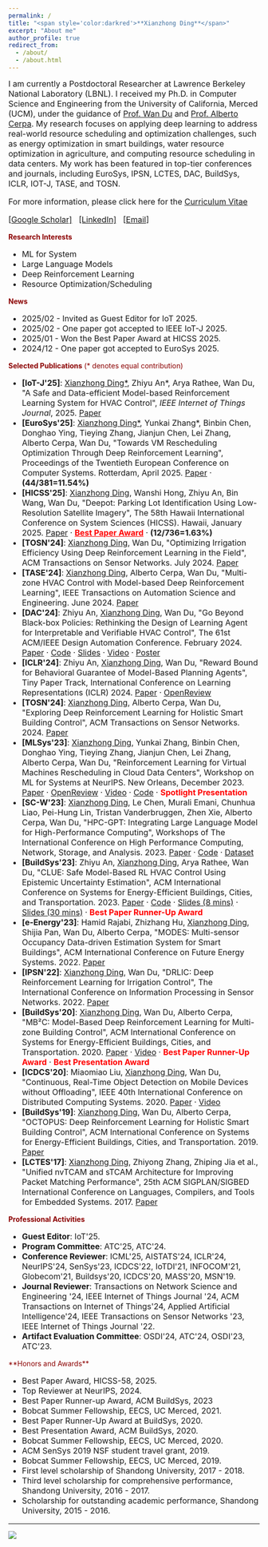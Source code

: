 ```yaml
---
permalink: /
title: "<span style='color:darkred'>**Xianzhong Ding**</span>"
excerpt: "About me"
author_profile: true
redirect_from: 
  - /about/
  - /about.html
---
```

<span style='font-size:16px;'>I am currently a Postdoctoral Researcher at Lawrence Berkeley National Laboratory (LBNL). I received my Ph.D. in Computer Science and Engineering from the University of California, Merced (UCM), under the guidance of [Prof. Wan Du](https://sites.ucmerced.edu/wdu) and [Prof. Alberto Cerpa](http://www.andes.ucmerced.edu/~acerpa/). My research focuses on applying deep learning to address real-world resource scheduling and optimization challenges, such as energy optimization in smart buildings, water resource optimization in agriculture, and computing resource scheduling in data centers. My work has been featured in top-tier conferences and journals, including EuroSys, IPSN, LCTES, DAC, BuildSys, ICLR, IOT-J, TASE, and TOSN.</span>

<p style='font-size:16px;'>For more information, please click here for the <a href="http://dingxianzhong.github.io/files/Resume_Xianzhong.pdf">Curriculum Vitae</a></p>
<p style="font-size:16px;">
  <a href="https://scholar.google.com/citations?user=your-id" target="_blank">[Google Scholar]</a> &nbsp; 
  <a href="https://www.linkedin.com/in/ding-xianzhong-0b5aa9126/" target="_blank">[LinkedIn]</a> &nbsp; 
  <a href="mailto:dingxianzhong@lbl.gov">[Email]</a>
</p>

<span style='color:darkred'>**Research Interests**</span>
<ul style="font-size:16px;">
  <li>ML for System</li>
  <li>Large Language Models</li>
  <li>Deep Reinforcement Learning</li>
  <li>Resource Optimization/Scheduling</li>
</ul>

<span style='color:darkred'>**News**</span>
<ul style="font-size:16px;">
  <li>2025/02 - Invited as Guest Editor for IoT 2025.</li>
  <li>2025/02 - One paper got accepted to IEEE IoT-J 2025.</li>
  <li>2025/01 - Won the Best Paper Award at HICSS 2025.</li>
  <li>2024/12 - One paper got accepted to EuroSys 2025.</li>
</ul>


<span style='color:darkred'>**Selected Publications** (* denotes equal contribution)</span>
<ul style="font-size:16px;">
<li>
    <strong>[IoT-J'25]</strong>: <u>Xianzhong Ding*</u>, Zhiyu An*, Arya Rathee, Wan Du, "A Safe and Data-efficient Model-based Reinforcement Learning System for HVAC Control", <em>IEEE Internet of Things Journal</em>, 2025.  
    <a href="https://ieeexplore.ieee.org/document/10878986">Paper</a>
</li>

  <li>
    <strong>[EuroSys'25]</strong>: <u>Xianzhong Ding*</u>, Yunkai Zhang*, Binbin Chen, Donghao Ying, Tieying Zhang, Jianjun Chen, Lei Zhang, Alberto Cerpa, Wan Du, "Towards VM Rescheduling Optimization Through Deep Reinforcement Learning", Proceedings of the Twentieth European Conference on Computer Systems. Rotterdam, April 2025. <a href="https://drive.google.com/file/d/1q-tu5J82k1MhihFungUI1HSw4MhMIh7Z/view?usp=drive_link">Paper</a> · <strong>(44/381=11.54%)</strong>
  </li>

  <li>
      <strong>[HICSS'25]</strong>: <u>Xianzhong Ding</u>, Wanshi Hong, Zhiyu An, Bin Wang, Wan Du, "Deepot: Parking Lot Identification Using Low-Resolution Satellite Imagery", The 58th Hawaii International Conference on System Sciences (HICSS). Hawaii, January 2025. 
      <a href="https://scholarspace.manoa.hawaii.edu/bitstreams/cfd855e4-3496-4594-a603-04a38effba7c/download">Paper</a> · 
      <a href="https://hicss.hawaii.edu/best-papers/" style="color:red;"><strong>Best Paper Award</strong></a> · <strong>(12/736=1.63%)</strong>
  </li>

  <li>
    <strong>[TOSN'24]</strong>: <u>Xianzhong Ding</u>, Wan Du, "Optimizing Irrigation Efficiency Using Deep Reinforcement Learning in the Field", ACM Transactions on Sensor Networks. July 2024. 
    <a href="https://dl.acm.org/doi/full/10.1145/3662182">Paper</a>
  </li>
  <li>
    <strong>[TASE'24]</strong>: <u>Xianzhong Ding</u>, Alberto Cerpa, Wan Du, "Multi-zone HVAC Control with Model-based Deep Reinforcement Learning", IEEE Transactions on Automation Science and Engineering. June 2024. 
    <a href="https://ieeexplore.ieee.org/abstract/document/10557792">Paper</a>
  </li>
  <li>
    <strong>[DAC'24]</strong>: Zhiyu An, <u>Xianzhong Ding</u>, Wan Du, "Go Beyond Black-box Policies: Rethinking the Design of Learning Agent for Interpretable and Verifiable HVAC Control", The 61st ACM/IEEE Design Automation Conference. February 2024. 
    <a href="https://dl.acm.org/doi/10.1145/3649329.3656234">Paper</a> · 
    <a href="https://github.com/ryeii/Veri_HVAC">Code</a> · 
    <a href="https://ryeii.github.io/assets/DAC_2024_Zhiyu_An_Go_Beyond.pptx.pdf">Slides</a> · 
    <a href="https://www.youtube.com/watch?v=DRORyPoWe5M">Video</a> · 
    <a href="https://ryeii.github.io/assets/DAC%202024%20Go%20Beyond%20Poster.pdf">Poster</a>
  </li>
  <li>
    <strong>[ICLR'24]</strong>: Zhiyu An, <u>Xianzhong Ding</u>, Wan Du, "Reward Bound for Behavioral Guarantee of Model-Based Planning Agents", Tiny Paper Track, International Conference on Learning Representations (ICLR) 2024. 
    <a href="https://arxiv.org/abs/2402.13419">Paper</a> · <a href="https://openreview.net/forum?id=n3ip7H2ioh">OpenReview</a>
  </li>
  <li>
    <strong>[TOSN'24]</strong>: <u>Xianzhong Ding</u>, Alberto Cerpa, Wan Du, "Exploring Deep Reinforcement Learning for Holistic Smart Building Control", ACM Transactions on Sensor Networks. 2024. 
    <a href="https://dl.acm.org/doi/10.1145/3656043">Paper</a>
  </li>
  <li>
    <strong>[MLSys'23]</strong>: <u>Xianzhong Ding</u>, Yunkai Zhang, Binbin Chen, Donghao Ying, Tieying Zhang, Jianjun Chen, Lei Zhang, Alberto Cerpa, Wan Du, "Reinforcement Learning for Virtual Machines Rescheduling in Cloud Data Centers", Workshop on ML for Systems at NeurIPS. New Orleans, December 2023. 
    <a href="https://mlforsystems.org/assets/papers/neurips2023/paper37.pdf">Paper</a> · 
    <a href="https://openreview.net/forum?id=TMvtla5bOP">OpenReview</a> · 
    <a href="https://neurips.cc/virtual/2023/84261">Video</a> · 
    <a href="https://github.com/bytedance/DRL-based-VM-Rescheduling">Code</a> · <span style="color:red;"><strong>Spotlight Presentation</strong></span>
  </li>
  <li>
    <strong>[SC-W'23]</strong>: <u>Xianzhong Ding</u>, Le Chen, Murali Emani, Chunhua Liao, Pei-Hung Lin, Tristan Vanderbruggen, Zhen Xie, Alberto Cerpa, Wan Du, "HPC-GPT: Integrating Large Language Model for High-Performance Computing", Workshops of The International Conference on High Performance Computing, Network, Storage, and Analysis. 2023. 
    <a href="https://dl.acm.org/doi/abs/10.1145/3624062.3624172">Paper</a> · 
    <a href="https://github.com/dingxianzhong/HPC-GPT">Code</a> · 
    <a href="https://huggingface.co/datasets/HPC-GPT/HPC">Dataset</a>
  </li>
  <li>
    <strong>[BuildSys'23]</strong>: Zhiyu An, <u>Xianzhong Ding</u>, Arya Rathee, Wan Du, "CLUE: Safe Model-Based RL HVAC Control Using Epistemic Uncertainty Estimation", ACM International Conference on Systems for Energy-Efficient Buildings, Cities, and Transportation. 2023. 
    <a href="https://dl.acm.org/doi/10.1145/3600100.3623742">Paper</a> · 
    <a href="https://github.com/ryeii/CLUE">Code</a> · 
    <a href="https://ryeii.github.io/assets/clue_shorter_slides.pdf">Slides (8 mins)</a> · 
    <a href="https://ryeii.github.io/assets/clue_slides.pdf">Slides (30 mins)</a> · <span style="color:red;"><strong>Best Paper Runner-Up Award</strong></span>
  </li>
  <li>
    <strong>[e-Energy'23]</strong>: Hamid Rajabi, Zhizhang Hu, <u>Xianzhong Ding</u>, Shijia Pan, Wan Du, Alberto Cerpa, "MODES: Multi-sensor Occupancy Data-driven Estimation System for Smart Buildings", ACM International Conference on Future Energy Systems. 2022. 
    <a href="https://dl.acm.org/doi/abs/10.1145/3538637.3538852">Paper</a>
  </li>
  <li>
    <strong>[IPSN'22]</strong>: <u>Xianzhong Ding</u>, Wan Du, "DRLIC: Deep Reinforcement Learning for Irrigation Control", The International Conference on Information Processing in Sensor Networks. 2022. 
    <a href="https://ieeexplore.ieee.org/document/9826018">Paper</a>
  </li>
  <li>
    <strong>[BuildSys'20]</strong>: <u>Xianzhong Ding</u>, Wan Du, Alberto Cerpa, "MB²C: Model-Based Deep Reinforcement Learning for Multi-zone Building Control", ACM International Conference on Systems for Energy-Efficient Buildings, Cities, and Transportation. 2020.  
    <a href="https://dl.acm.org/doi/abs/10.1145/3408308.3427986">Paper</a> · 
    <a href="https://www.youtube.com/watch?v=86UcsgKXFek&list=PL6jLuiS6wP5Z1xNoxqL4iSPJ3BNLhyDwt&index=3">Video</a> · <span style="color:red;"><strong>Best Paper Runner-Up Award</strong></span> · <span style="color:red;"><strong>Best Presentation Award</strong></span>
  </li>
  <li>
    <strong>[ICDCS'20]</strong>: Miaomiao Liu, <u>Xianzhong Ding</u>, Wan Du, "Continuous, Real-Time Object Detection on Mobile Devices without Offloading", IEEE 40th International Conference on Distributed Computing Systems. 2020.  
    <a href="https://ieeexplore.ieee.org/document/9355581">Paper</a> · 
    <a href="https://www.youtube.com/watch?v=7_kCXFLwUg4">Video</a>
  </li>
  <li>
    <strong>[BuildSys'19]</strong>: <u>Xianzhong Ding</u>, Wan Du, Alberto Cerpa, "OCTOPUS: Deep Reinforcement Learning for Holistic Smart Building Control", ACM International Conference on Systems for Energy-Efficient Buildings, Cities, and Transportation. 2019. 
    <a href="https://dl.acm.org/doi/abs/10.1145/3360322.3360857">Paper</a>
  </li>
  <li>
    <strong>[LCTES'17]</strong>: <u>Xianzhong Ding</u>, Zhiyong Zhang, Zhiping Jia et al., "Unified nvTCAM and sTCAM Architecture for Improving Packet Matching Performance", 25th ACM SIGPLAN/SIGBED International Conference on Languages, Compilers, and Tools for Embedded Systems. 2017. 
    <a href="https://dl.acm.org/doi/10.1145/3140582.3081034">Paper</a>
  </li>
</ul>




<span style='color:darkred'>**Professional Activities**</span>
<ul style='font-size:16px;'>
  <li><strong>Guest Editor</strong>: IoT'25.</li>
  <li><strong>Program Committee</strong>: ATC'25, ATC'24.</li>
  <li><strong>Conference Reviewer</strong>: ICML'25, AISTATS'24, ICLR'24, NeurIPS'24, SenSys'23, ICDCS'22, IoTDI'21, INFOCOM'21, Globecom'21, Buildsys'20, ICDCS'20, MASS'20, MSN'19.</li>
  <li><strong>Journal Reviewer</strong>: Transactions on Network Science and Engineering '24, IEEE Internet of Things Journal '24, ACM Transactions on Internet of Things'24, Applied Artificial Intelligence'24, IEEE Transactions on Sensor Networks '23, IEEE Internet of Things Journal '22.</li>
  <li><strong>Artifact Evaluation Committee</strong>: OSDI'24, ATC'24, OSDI'23, ATC'23.</li>
</ul>
<span style='color:darkred'>**Honors and Awards**</span>
<ul style='font-size:16px;'>
  <li>Best Paper Award, HICSS-58, 2025.</li>
  <li>Top Reviewer at NeurIPS, 2024.</li>
  <li>Best Paper Runner-up Award, ACM BuildSys, 2023</li>
  <li>Bobcat Summer Fellowship, EECS, UC Merced, 2021.</li>
  <li>Best Paper Runner-Up Award at BuildSys, 2020.</li>
  <li>Best Presentation Award, ACM BuildSys, 2020.</li>
  <li>Bobcat Summer Fellowship, EECS, UC Merced, 2020.</li>
  <li>ACM SenSys 2019 NSF student travel grant, 2019.</li>
  <li>Bobcat Summer Fellowship, EECS, UC Merced, 2019.</li>
  <li>First level scholarship of Shandong University, 2017 - 2018.</li>
  <li>Third level scholarship for comprehensive performance, Shandong University, 2016 - 2017.</li>
  <li>Scholarship for outstanding academic performance, Shandong University, 2015 - 2016.</li>
</ul>



------

<a href="https://mapmyvisitors.com/web/1bx69" title="Visit tracker">
  <img src="https://mapmyvisitors.com/map.png?d=p7BLPQ4r13QloJIxyU6898bltiKBW0bvmYTrhZyZE8Q&cl=ffffff" />
</a>
